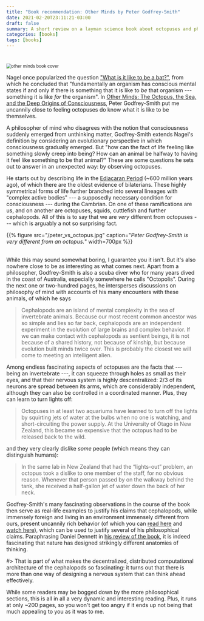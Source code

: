 ```yaml
---
title: "Book recommendation: Other Minds by Peter Godfrey-Smith"
date: 2021-02-20T23:11:21-03:00
draft: false
summary: A short review on a layman science book about octopuses and philosophy of mind.
categories: [books]
tags: [books]
---
```


# 

<img src="/other_minds_book.jpg" alt="other minds book cover" style="zoom:80%;" />



Nagel once popularized the question ["What is it like to be a bat?"](https://www.jstor.org/stable/pdf/2183914.pdf?casa_token=CzT9LCrZIPsAAAAA:jr9TcVVl_KBVoWo9SOEY0sJbVTcbOiT32umC20YZ_SVRbH9Q0xFqi6Nd1ZK-srJ9w_PalcC6CVvl1T-mffiTYQiPx_ILYc_bCISXCPhNzPEKQUnblJe6), from which he concluded that "fundamentally an organism has conscious mental states if and only if there is something that it is like to _be_ that organism --- something it is like _for_ the organism". In [Other Minds: The Octopus, the Sea, and the Deep Origins of Consciousness](https://en.wikipedia.org/wiki/Other_Minds:_The_Octopus,_the_Sea,_and_the_Deep_Origins_of_Consciousness), Peter Godfrey-Smith put me uncannily close to feeling octopuses do know what it is like to be themselves.

A philosopher of mind who disagrees with the notion that consciousness suddenly emerged from unthinking matter, Godfrey-Smith extends Nagel's definition by considering an evolutionary perspective in which consciousness gradually emerged. But "how can the fact of life feeling like something slowly creep  into being? How can an animal be halfway to having it feel like something to be that animal?" These are some questions he sets out to answer in an unexpected way: by observing octopuses.

He starts out by describing life in the [Ediacaran Period](https://www.britannica.com/science/Ediacaran-Period) (~600 million years ago), of which there are the oldest evidence of bilaterians. These highly symmetrical forms of life further branched into several lineages with "complex active bodies" --- a supposedly necessary condition for consciousness --- during the Cambrian. On one of these ramifications are us, and on another are octopuses, squids, cuttlefish and further cephalopods. All of this is to say that we are _very_ different from octopuses --- which is arguably a not so surprising fact.

{{% figure src="/peter_vs_octopus.jpg" caption="_Peter Godfrey-Smith is very different from an octopus._" width=700px %}}

<br>
While this may sound somewhat boring, I guarantee you it isn't. But it's also nowhere close to be as interesting as what comes next. Apart from a philosopher, Godfrey-Smith is also a scuba diver who for many years dived in the coast of Australia, especially somewhere he calls "Octopolis". During the next one or two-hundred pages, he intersperses discussions on philosophy of mind with accounts of his many encounters with these animals, of which he says 

> Cephalopods are an island of mental complexity in the sea of invertebrate animals.  Because our  most recent common ancestor was so simple and lies so far back, cephalopods are an independent experiment in the evolution of large brains and complex behavior. If we can make contact with cephalopods as sentient  beings,  it is not because of a shared history, not because of kinship, but because evolution built minds twice over. This is probably the closest we will come to meeting an intelligent alien.

Among endless fascinating aspects of octopuses are the facts that --- being an invertebrate ---, it can squeeze through holes as small as their eyes, and that their nervous system is highly descentralized: 2/3 of its neurons are spread between its arms, which are considerably independent, although they can also be controlled in a coordinated manner. Plus, they can learn to turn lights off:

> Octopuses in at least two aquariums have learned to turn off the lights by squirting jets of water at the bulbs when no one is watching, and short-circuiting the power supply. At the University of Otago in New Zealand, this became so expensive that the octopus had to be released back to the wild.

and they very clearly dislike *some* people (which means they can distinguish humans):

> In the same lab in New Zealand that had the “lights-out” problem, an  octopus took a dislike to one member of the staff, for no obvious  reason. Whenever that person passed by on the walkway behind the tank,  she received a half-gallon jet of water down the back of her neck.

Godfrey-Smith's many fascinating observations in the course of the book then serve as real-life examples to justify his claims that cephalopods, while immensely foreign and living in an environment immensely different from ours, present uncannily rich behavior (of which you can [read here](https://www.scientificamerican.com/article/the-mind-of-an-octopus/) and [watch here](https://en.wikipedia.org/wiki/My_Octopus_Teacher)), which can be used to justify several of his philosophical claims. Paraphrasing Daniel Dennett in [his review of the book](https://ase.tufts.edu/cogstud/dennett/papers/review_of_PGS.pdf), it is indeed fascinating that nature has designed strikingly different anatomies of thinking.

#> That is part of what makes the decentralized, distributed computational architecture of the  cephalopods so fascinating: it turns out that there is more than one way of designing a nervous  system that can think ahead effectively.

While some readers may be bogged down by the more philosophical sections, this is all in all a very dynamic and interesting reading. Plus, it runs at only ~200 pages, so you won't get too angry if it ends up not being that much appealing to you as it was to me.
